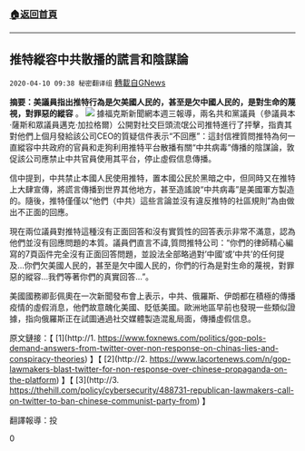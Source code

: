 ###  [:house:返回首頁](https://github.com/ourhimalayas/txt)
---

## 推特縱容中共散播的謊言和陰謀論
`2020-04-10 09:38 秘密翻译组` [轉載自GNews](https://gnews.org/zh-hant/168544/)

**摘要：美議員指出推特行為是欠美國人民的，甚至是欠中國人民的，是對生命的蔑視，對罪惡的縱容** 。
![](https://s3.amazonaws.com/gnews-media-offload/wp-content/uploads/2020/04/10093236/Picture-1-140.png)
據福克斯新聞網本週三報導，兩名共和黨議員（參議員本·薩斯和眾議員邁克·加拉格爾）公開對社交巨頭流氓公司推特進行了抨擊，指責其對他們上個月發給該公司CEO的質疑信件表示“不回應”：這封信裡質問推特為何一直縱容中共政府的官員和走狗利用推特平台散播有關“中共病毒”傳播的陰謀論，敦促該公司應禁止中共官員使用其平台，停止虛假信息傳播。

信中提到，中共禁止本國人民使用推特，置本國公民於黑暗之中，但同時又在推特上大肆宣傳，將謊言傳播到世界其他地方，甚至造謠說“中共病毒”是美國軍方製造的。隨後，推特僅僅以“他們（中共）這些言論並沒有違反推特的社區規則”為由做出不正面的回應。

現在兩位議員對推特這種沒有正面回答和沒有實質性的回答表示非常不滿意，認為他們並沒有回應問題的本質。議員們直言不諱,質問推特公司：“你們的律師精心編寫的7頁函件完全沒有正面回答問題，並設法全部略過對’中國’或’中共’的任何提及…你們欠美國人民的，甚至是欠中國人民的，你們的行為是對生命的蔑視，對罪惡的縱容…我們等著你們的真實回答…”。

美國國務卿彭佩奧在一次新聞發布會上表示，中共、俄羅斯、伊朗都在積極的傳播疫情的虛假消息，他們故意醜化美國、貶低美國。歐洲地區早前也發現一些類似證據，指向俄羅斯正在試圖通過社交媒體製造混亂局面，傳播虛假信息。

原文鏈接：【 [1](http://1.	https://www.foxnews.com/politics/gop-pols-demand-answers-from-twitter-over-non-response-on-chinas-lies-and-conspiracy-theories) 】【 [2](http://2.	https://www.lacortenews.com/n/gop-lawmakers-blast-twitter-for-non-response-over-chinese-propaganda-on-the-platform) 】【 [3](http://3.	https://thehill.com/policy/cybersecurity/488731-republican-lawmakers-call-on-twitter-to-ban-chinese-communist-party-from) 】

翻譯報導：投

0

